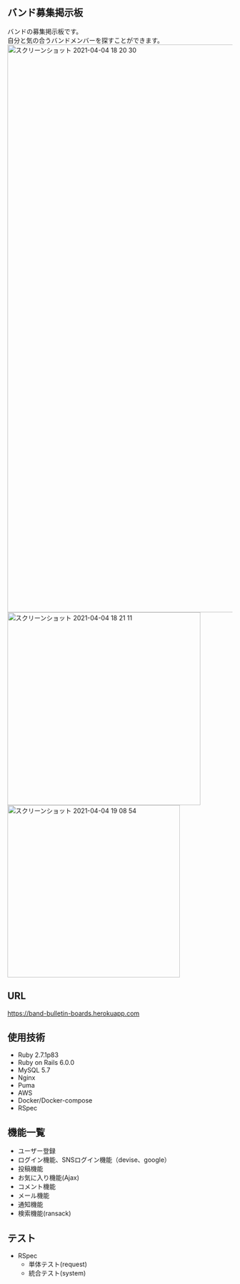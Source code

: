 ## バンド募集掲示板
バンドの募集掲示板です。  
自分と気の合うバンドメンバーを探すことができます。
<img width="1272" alt="スクリーンショット 2021-04-04 18 20 30" src="https://user-images.githubusercontent.com/41812171/113505813-2558ec00-957c-11eb-8f60-965756bb5186.png">
<img width="432" alt="スクリーンショット 2021-04-04 18 21 11" src="https://user-images.githubusercontent.com/41812171/113506419-c5644480-957f-11eb-9b8e-b98eeff6bbae.png">
<img width="386" alt="スクリーンショット 2021-04-04 19 08 54" src="https://user-images.githubusercontent.com/41812171/113506427-d57c2400-957f-11eb-9eae-d305f959322b.png">

## URL
https://band-bulletin-boards.herokuapp.com

## 使用技術
  - Ruby 2.7.1p83
  - Ruby on Rails 6.0.0
  - MySQL 5.7
  - Nginx
  - Puma
  - AWS
  - Docker/Docker-compose
  - RSpec

## 機能一覧
  - ユーザー登録
  - ログイン機能、SNSログイン機能（devise、google）
  - 投稿機能
  - お気に入り機能(Ajax)
  - コメント機能
  - メール機能
  - 通知機能
  - 検索機能(ransack)

## テスト
  - RSpec  
    - 単体テスト(request)  
    - 統合テスト(system)
